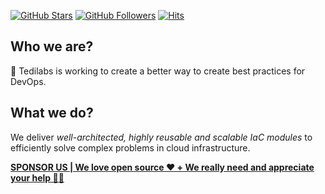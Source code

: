 [![GitHub Stars](https://img.shields.io/github/stars/tedilabs?style=social)](https://github.com/tedilabs)
[![GitHub Followers](https://img.shields.io/github/followers/tedilabs?style=social)](https://github.com/orgs/tedilabs/followers)
[![Hits](https://komarev.com/ghpvc/?username=tedilabs&color=red&label=Hits)](https://github.com/tedilabs)

## Who we are?

:robot: Tedilabs is working to create a better way to create best practices for DevOps.


## What we do?

We deliver *well-architected, highly reusable and scalable IaC modules* to efficiently solve complex problems in cloud infrastructure.

**[SPONSOR US | We love open source ❤️ + We really need and appreciate your help 🙏🏼](https://github.com/sponsors/tedilabs)**
